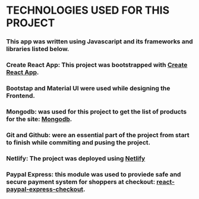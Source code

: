  # TECHNOLOGIES USED FOR THIS PROJECT 
   ### This app was written using Javascaript and its frameworks and libraries listed below.
     
     
   ### Create React App: This project was bootstrapped with [Create React App](https://github.com/facebook/create-react-app).  
     
     
   ### Bootstap and Material UI were used while designing the Frontend.
     
     
     
   ### Mongodb:  was used for this project to get the list of products for the site: [Mongodb](https://www.mongodb.com/).
     
     
     
   ### Git and Github: were an essential part of the project from start to finish while commiting and pusing the project.
     
     
   ### Netlify: The project was deployed using [Netlify](https://ecommerce-phone-store-react.netlify.app/)
     
     
     
    
   ### Paypal Express: this module was used to proviede safe and secure payment system for shoppers at checkout: [react-paypal-express-checkout](https://www.npmjs.com/package/react-paypal-express-checkout).
     


